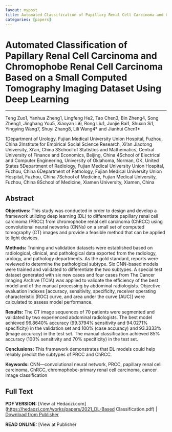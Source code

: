```yaml
---
layout: mypost
title: Automated Classification of Papillary Renal Cell Carcinoma and Chromophobe Renal Cell Carcinoma Based on a Small Computed Tomography Imaging Dataset Using Deep Learning
categories: [papers]
---
```




# Automated Classification of Papillary Renal Cell Carcinoma and Chromophobe Renal Cell Carcinoma Based on a Small Computed Tomography Imaging Dataset Using Deep Learning

------

Teng Zuo1, Yanhua Zheng1, Lingfeng He2, Tao Chen3, Bin Zheng4, Song Zheng1, Jinghang You5, Xiaoyan Li6, Rong Liu1, Junjie Bai1, Shuxin Si1, Yingying Wang7, Shuyi Zhang8, Lili Wang4* and Jianhui Chen1*

1Department of Urology, Fujian Medical University Union Hospital, Fuzhou, China
2Institute for Empirical Social Science Research, Xi’an Jiaotong University, Xi’an, China
3School of Statistics and Mathematics, Central University of Finance and Economics, Beijing, China
4School of Electrical and Computer Engineering, University of Oklahoma, Norman, OK, United States
5Department of Radiology, Fujian Medical University Union Hospital, Fuzhou, China
6Department of Pathology, Fujian Medical University Union Hospital, Fuzhou, China
7School of Medicine, Fujian Medical University, Fuzhou, China
8School of Medicine, Xiamen University, Xiamen, China

## Abstract

**Objectives:** This study was conducted in order to design and develop a framework utilizing deep learning (DL) to differentiate papillary renal cell carcinoma (PRCC) from chromophobe renal cell carcinoma (ChRCC) using convolutional neural networks (CNNs) on a small set of computed tomography (CT) images and provide a feasible method that can be applied to light devices.

**Methods:** Training and validation datasets were established based on radiological, clinical, and pathological data exported from the radiology, urology, and pathology departments. As the gold standard, reports were reviewed to determine the pathological subtype. Six CNN-based models were trained and validated to differentiate the two subtypes. A special test dataset generated with six new cases and four cases from The Cancer Imaging Archive (TCIA) was applied to validate the efficiency of the best model and of the manual processing by abdominal radiologists. Objective evaluation indexes [accuracy, sensitivity, specificity, receiver operating characteristic (ROC) curve, and area under the curve (AUC)] were calculated to assess model performance.

**Results:** The CT image sequences of 70 patients were segmented and validated by two experienced abdominal radiologists. The best model achieved 96.8640% accuracy (99.3794% sensitivity and 94.0271% specificity) in the validation set and 100% (case accuracy) and 93.3333% (image accuracy) in the test set. The manual classification achieved 85% accuracy (100% sensitivity and 70% specificity) in the test set.

**Conclusions:** This framework demonstrates that DL models could help reliably predict the subtypes of PRCC and ChRCC.

**Keywords:** CNN—convolutional neural network, PRCC, papillary renal cell carcinoma, ChRCC,·chromophobe-primary renal cell carcinoma, cancer image classification

## Full Text

**PDF VERSION:** [View at Hedaozi.com](https://hedaozi.com/works/papers/2021_DL-Based Classification.pdf) | [Download from Publisher](https://www.frontiersin.org/articles/10.3389/fonc.2021.746750/full)

**READ ONLINE:** [View at Publisher
